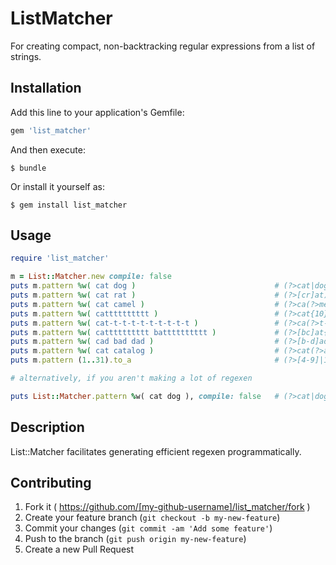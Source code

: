 # ListMatcher

For creating compact, non-backtracking regular expressions from a list of strings.

## Installation

Add this line to your application's Gemfile:

```ruby
gem 'list_matcher'
```

And then execute:

    $ bundle

Or install it yourself as:

    $ gem install list_matcher

## Usage

```ruby
require 'list_matcher'

m = List::Matcher.new compile: false
puts m.pattern %w( cat dog )                               # (?>cat|dog)
puts m.pattern %w( cat rat )                               # (?>[cr]at)
puts m.pattern %w( cat camel )                             # (?>ca(?>mel|t))
puts m.pattern %w( catttttttttt )                          # (?>cat{10})
puts m.pattern %w( cat-t-t-t-t-t-t-t-t-t )                 # (?>ca(?>t-){9}t)
puts m.pattern %w( catttttttttt batttttttttt )             # (?>[bc]at{10})
puts m.pattern %w( cad bad dad )                           # (?>[b-d]ad)
puts m.pattern %w( cat catalog )                           # (?>cat(?>alog)?+)
puts m.pattern (1..31).to_a                                # (?>[4-9]|1\d?+|2\d?+|3[01]?+)

# alternatively, if you aren't making a lot of regexen

puts List::Matcher.pattern %w( cat dog ), compile: false   # (?>cat|dog)
```

## Description

List::Matcher facilitates generating efficient regexen programmatically.

## Contributing

1. Fork it ( https://github.com/[my-github-username]/list_matcher/fork )
2. Create your feature branch (`git checkout -b my-new-feature`)
3. Commit your changes (`git commit -am 'Add some feature'`)
4. Push to the branch (`git push origin my-new-feature`)
5. Create a new Pull Request
